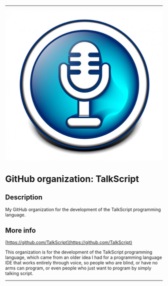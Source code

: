 
***

![depositphotos_5728361-stock-illustration-3d-glossy-mic-icon.jpg failed to load. The file may be missing or corrupt. Check the file path for errors first.](/AdditionalInfo/1/TalkScript/depositphotos_5728361-stock-illustration-3d-glossy-mic-icon.jpg)

# GitHub organization: TalkScript

## Description

My GitHub organization for the development of the TalkScript programming language.

## More info

[https://github.com/TalkScript](https://github.com/TalkScript)

This organization is for the development of the TalkScript programming language, which came from an older idea I had for a programming language IDE that works entirely through voice, so people who are blind, or have no arms can program, or even people who just want to program by simply talking script.

***
